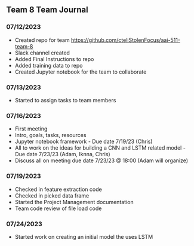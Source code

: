 ## Team 8 Team Journal

### 07/12/2023
- Created repo for team https://github.com/cteliStolenFocus/aai-511-team-8
- Slack channel created
- Added Final Instructions to repo
- Added training data to repo
- Created Jupyter notebook for the team to collaborate
### 07/13/2023
- Started to assign tasks to team members
### 07/16/2023
- First meeting
- Intro, goals, tasks, resources
- Jupyter notebook framework - Due date 7/19/23 (Chris)
- All to work on the ideas for building a CNN and LSTM related model - Due date 7/23/23 (Adam, Iknna, Chris)
- Discuss all on meeting due date 7/23/23 @ 18:00 (Adam will organize)
### 07/19/2023
- Checked in feature extraction code
- Checked in picked data frame
- Started the Project Management documentation
- Team code review of file load code
### 07/24/2023
- Started work on creating an initial model the uses LSTM
